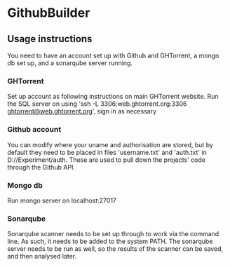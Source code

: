 # GithubBuilder


## Usage instructions
You need to have an account set up with Github and GHTorrent, a mongo db set up, and a sonarqube server running.

### GHTorrent
Set up account as following instructions on main GHTorrent website.
Run the SQL server on using 'ssh -L 3306:web.ghtorrent.org:3306 ghtorrent@web.ghtorrent.org', sign in as necessary

### Github account
You can modify where your uname and authorisation are stored, but by default they need to be placed in files 'username.txt' and 'auth.txt' in D://Experiment/auth.
These are used to pull down the projects' code through the Github API.

### Mongo db
Run mongo server on localhost:27017

### Sonarqube
Sonarqube scanner needs to be set up through to work via the command line. As such, it needs to be added to the system PATH.
The sonarqube server needs to be run as well, so the results of the scanner can be saved, and then analysed later.
